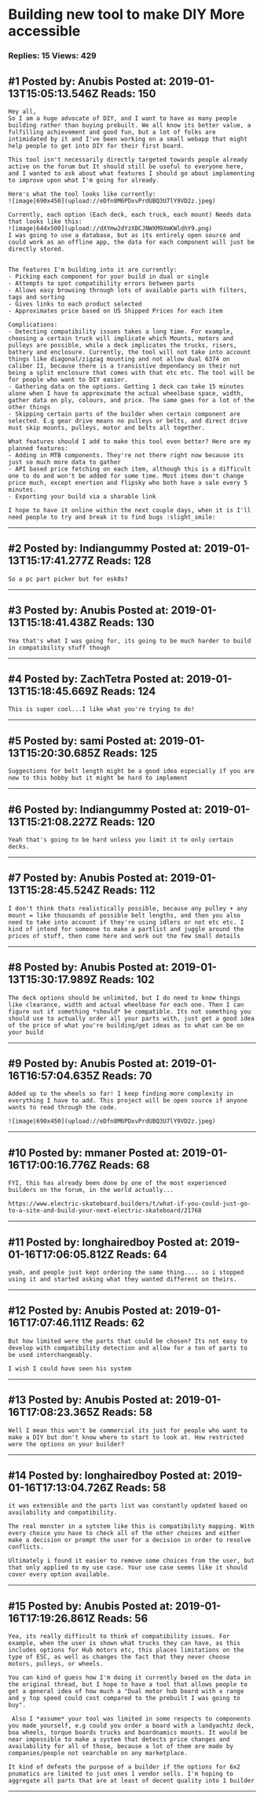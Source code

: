 # Building new tool to make DIY More accessible

### Replies: 15 Views: 429

## \#1 Posted by: Anubis Posted at: 2019-01-13T15:05:13.546Z Reads: 150

```
Hey all,
So I am a huge advocate of DIY, and I want to have as many people building rather than buying prebuilt. We all know its better value, a fulfilling achievement and good fun, but a lot of folks are intimidated by it and I've been working on a small webapp that might help people to get into DIY for their first board.

This tool isn't necessarily directly targeted towards people already active on the forum but It should still be useful to everyone here, and I wanted to ask about what features I should go about implementing to improve upon what I'm going for already.

Here's what the tool looks like currently:
![image|690x450](upload://eDfn8M6PDxvPrdUBQ3U7lY9VD2z.jpeg) 

Currently, each option (Each deck, each truck, each mount) Needs data that looks like this:
![image|644x500](upload://dXYmw2dYzXBCJNWXM9XmKWldhY9.png) 
I was going to use a database, but as its entirely open source and could work as an offline app, the data for each component will just be directly stored.


The features I'm building into it are currently:
- Picking each component for your build in dual or single 
- Attempts to spot compatibility errors between parts
- Allows easy browsing through lots of available parts with filters, tags and sorting
- Gives links to each product selected
- Approximates price based on US Shipped Prices for each item

Complications:
- Detecting compatibility issues takes a long time. For example, choosing a certain truck will implicate which Mounts, motors and pulleys are possible, while a deck implicates the trucks, risers, battery and enclosure. Currently, the tool will not take into account things like diagonal/zigzag mounting and not allow dual 6374 on caliber II, because there is a transistive dependancy on their not being a split enclosure that comes with that etc etc. The tool will be for people who want to DIY easier. 
- Gathering data on the options. Getting 1 deck can take 15 minutes alone when I have to approximate the actual wheelbase space, width, gather data on ply, colours, and price. The same goes for a lot of the other things
- Skipping certain parts of the builder when certain component are selected. E.g gear drive means no pulleys or belts, and direct drive must skip mounts, pulleys, motor and belts all together.

What features should I add to make this tool even better? Here are my planned features:
- Adding in MTB components. They're not there right now because its just so much more data to gather
- API based price fetching on each item, although this is a difficult one to do and won't be added for some time. Most items don't change price much, except enertion and flipsky who both have a sale every 5 minutes.
- Exporting your build via a sharable link

I hope to have it online within the next couple days, when it is I'll need people to try and break it to find bugs :slight_smile:
```

---
## \#2 Posted by: Indiangummy Posted at: 2019-01-13T15:17:41.277Z Reads: 128

```
So a pc part picker but for esk8s?
```

---
## \#3 Posted by: Anubis Posted at: 2019-01-13T15:18:41.438Z Reads: 130

```
Yea that's what I was going for, its going to be much harder to build in compatibility stuff though
```

---
## \#4 Posted by: ZachTetra Posted at: 2019-01-13T15:18:45.669Z Reads: 124

```
This is super cool...I like what you're trying to do!
```

---
## \#5 Posted by: sami Posted at: 2019-01-13T15:20:30.685Z Reads: 125

```
Suggestions for belt length might be a good idea especially if you are new to this hobby but it might be hard to implement
```

---
## \#6 Posted by: Indiangummy Posted at: 2019-01-13T15:21:08.227Z Reads: 120

```
Yeah that's going to be hard unless you limit it to only certain decks.
```

---
## \#7 Posted by: Anubis Posted at: 2019-01-13T15:28:45.524Z Reads: 112

```
I don't think thats realistically possible, because any pulley + any mount = like thousands of possible belt lengths, and then you also need to take into account if they're using idlers or not etc etc. I kind of intend for someone to make a partlist and juggle around the prices of stuff, then come here and work out the few small details
```

---
## \#8 Posted by: Anubis Posted at: 2019-01-13T15:30:17.989Z Reads: 102

```
The deck options should be unlimited, but I do need to know things like clearance, width and actual wheelbase for each one. Then I can figure out if something *should* be compatible. Its not something you should use to actually order all your parts with, just get a good idea of the price of what you're building/get ideas as to what can be on your build
```

---
## \#9 Posted by: Anubis Posted at: 2019-01-16T16:57:04.635Z Reads: 70

```
Added up to the wheels so far! I keep finding more complexity in everything I have to add. This project will be open source if anyone wants to read through the code.

![image|690x450](upload://eDfn8M6PDxvPrdUBQ3U7lY9VD2z.jpeg)
```

---
## \#10 Posted by: mmaner Posted at: 2019-01-16T17:00:16.776Z Reads: 68

```
FYI, this has already been done by one of the most experienced builders on the forum, in the world actually...

https://www.electric-skateboard.builders/t/what-if-you-could-just-go-to-a-site-and-build-your-next-electric-skateboard/21768
```

---
## \#11 Posted by: longhairedboy Posted at: 2019-01-16T17:06:05.812Z Reads: 64

```
yeah, and people just kept ordering the same thing.... so i stopped using it and started asking what they wanted different on theirs.
```

---
## \#12 Posted by: Anubis Posted at: 2019-01-16T17:07:46.111Z Reads: 62

```
But how limited were the parts that could be chosen? Its not easy to develop with compatibility detection and allow for a ton of parts to be used interchangeably. 

I wish I could have seen his system
```

---
## \#13 Posted by: Anubis Posted at: 2019-01-16T17:08:23.365Z Reads: 58

```
Well I mean this won't be commercial its just for people who want to make a DIY but don't know where to start to look at. How restricted were the options on your builder?
```

---
## \#14 Posted by: longhairedboy Posted at: 2019-01-16T17:13:04.726Z Reads: 58

```
it was extensible and the parts list was constantly updated based on availability and compatibility. 

The real monster in a sytstem like this is compatibility mapping. With every choice you have to check all of the other choices and either make a decision or prompt the user for a decision in order to resolve conflicts. 

Ultimately i found it easier to remove some choices from the user, but that only applied to my use case. Your use case seems like it should cover every option available.
```

---
## \#15 Posted by: Anubis Posted at: 2019-01-16T17:19:26.861Z Reads: 56

```
Yea, its really difficult to think of compatibility issues. For example, when the user is shown what trucks they can have, as this includes options for Hub motors etc, this places limitations on the type of ESC, as well as changes the fact that they never choose motors, pulleys, or wheels. 

You can kind of guess how I'm doing it currently based on the data in the original thread, but I hope to have a tool that allows people to get a general idea of how much a "Dual motor hub board with x range and y top speed could cost compared to the prebuilt I was going to buy".

 Also I *assume* your tool was limited in some respects to components you made yourself, e.g could you order a board with a landyachtz deck, boa wheels, torque boards trucks and boardnamics mounts. It would be near impossible to make a system that detects price changes and availability for all of those, because a lot of them are made by companies/people not searchable on any marketplace.

It kind of defeats the purpose of a builder if the options for 6x2 pnumatics are limited to just ones 1 vendor sells. I'm hoping to aggregate all parts that are at least of decent quality into 1 builder
```

---
